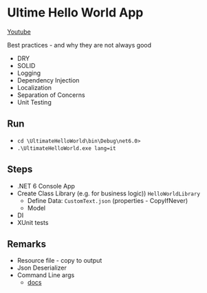 # Ultime Hello World App

[Youtube](https://www.youtube.com/watch?v=dZSLm4tOI8o)

Best practices - and why they are not always good

- DRY
- SOLID
- Logging
- Dependency Injection
- Localization
- Separation of Concerns
- Unit Testing

## Run

- `cd \UltimateHelloWorld\bin\Debug\net6.0>`
- `.\UltimateHelloWorld.exe lang=it`

## Steps

- .NET 6 Console App
- Create Class Library (e.g. for business logic)) `HelloWorldLibrary`
  - Define Data: `CustomText.json` (properties - CopyIfNever)
  - Model
- DI
- XUnit tests

## Remarks

- Resource file - copy to output
- Json Deserializer
- Command Line args
  - [docs](https://learn.microsoft.com/en-us/dotnet/api/microsoft.extensions.configuration.commandlineconfigurationextensions.addcommandline?view=dotnet-plat-ext-6.0)
